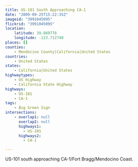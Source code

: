 ```yaml
---
title: US-101 South Approaching CA-1
date: "2009-09-25T15:22:35Z"
imageid: "3991045095"
flickrid: "3991045095"
location:
    latitude: 39.869778
    longitude: -123.712749
places: []
counties:
    - Mendocino County|California|United States
countries:
    - United States
states:
    - California|United States
highwaytypes:
    - US Highway
    - California State Highway
highways:
    - US-101
    - CA-1
tags:
    - Big Green Sign
intersections:
    - overlap1: null
      overlap2: null
      highways1:
        - US-101
      highways2:
        - CA-1

---
```

US-101 south approaching CA-1/Fort Bragg/Mendocino Coast.